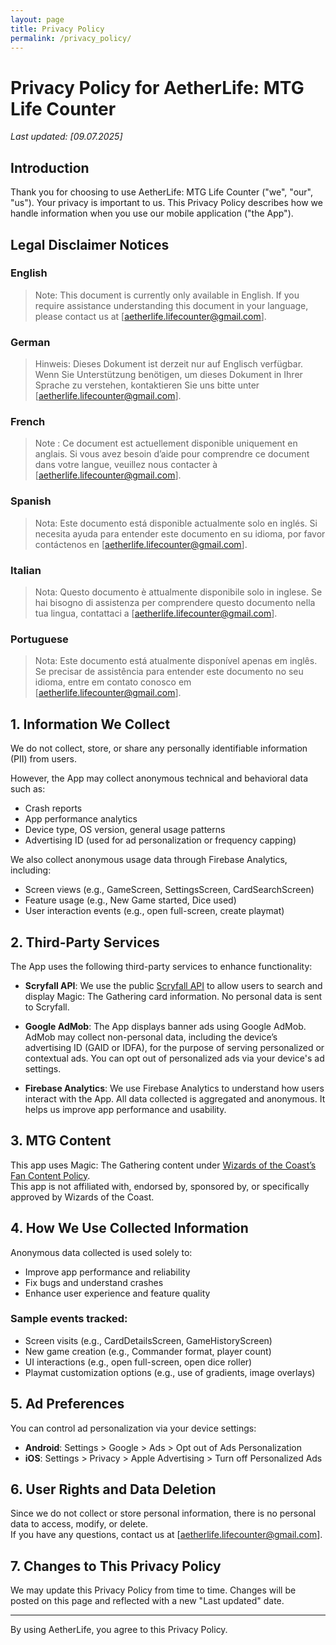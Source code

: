 ```yaml
---
layout: page
title: Privacy Policy
permalink: /privacy_policy/
---
```


# Privacy Policy for AetherLife: MTG Life Counter

_Last updated: [09.07.2025]_

## Introduction
Thank you for choosing to use AetherLife: MTG Life Counter ("we", "our", "us"). Your privacy is important to us. This Privacy Policy describes how we handle information when you use our mobile application ("the App").

## Legal Disclaimer Notices

### English
> Note: This document is currently only available in English. If you require assistance understanding this document in your language, please contact us at [aetherlife.lifecounter@gmail.com].

### German
> Hinweis: Dieses Dokument ist derzeit nur auf Englisch verfügbar. Wenn Sie Unterstützung benötigen, um dieses Dokument in Ihrer Sprache zu verstehen, kontaktieren Sie uns bitte unter [aetherlife.lifecounter@gmail.com].

### French
> Note : Ce document est actuellement disponible uniquement en anglais. Si vous avez besoin d’aide pour comprendre ce document dans votre langue, veuillez nous contacter à [aetherlife.lifecounter@gmail.com].

### Spanish
> Nota: Este documento está disponible actualmente solo en inglés. Si necesita ayuda para entender este documento en su idioma, por favor contáctenos en [aetherlife.lifecounter@gmail.com].

### Italian
> Nota: Questo documento è attualmente disponibile solo in inglese. Se hai bisogno di assistenza per comprendere questo documento nella tua lingua, contattaci a [aetherlife.lifecounter@gmail.com].

### Portuguese
> Nota: Este documento está atualmente disponível apenas em inglês. Se precisar de assistência para entender este documento no seu idioma, entre em contato conosco em [aetherlife.lifecounter@gmail.com].

## 1. Information We Collect

We do not collect, store, or share any personally identifiable information (PII) from users.

However, the App may collect anonymous technical and behavioral data such as:
- Crash reports
- App performance analytics
- Device type, OS version, general usage patterns
- Advertising ID (used for ad personalization or frequency capping)

We also collect anonymous usage data through Firebase Analytics, including:
- Screen views (e.g., GameScreen, SettingsScreen, CardSearchScreen)
- Feature usage (e.g., New Game started, Dice used)
- User interaction events (e.g., open full-screen, create playmat)

## 2. Third-Party Services

The App uses the following third-party services to enhance functionality:

- **Scryfall API**: We use the public [Scryfall API](https://scryfall.com/docs/api) to allow users to search and display Magic: The Gathering card information. No personal data is sent to Scryfall.

- **Google AdMob**: The App displays banner ads using Google AdMob. AdMob may collect non-personal data, including the device’s advertising ID (GAID or IDFA), for the purpose of serving personalized or contextual ads. You can opt out of personalized ads via your device's ad settings.

- **Firebase Analytics**: We use Firebase Analytics to understand how users interact with the App. All data collected is aggregated and anonymous. It helps us improve app performance and usability.

## 3. MTG Content

This app uses Magic: The Gathering content under [Wizards of the Coast’s Fan Content Policy](https://company.wizards.com/en/legal/fancontentpolicy).  
This app is not affiliated with, endorsed by, sponsored by, or specifically approved by Wizards of the Coast.

## 4. How We Use Collected Information

Anonymous data collected is used solely to:
- Improve app performance and reliability
- Fix bugs and understand crashes
- Enhance user experience and feature quality

### Sample events tracked:
- Screen visits (e.g., CardDetailsScreen, GameHistoryScreen)
- New game creation (e.g., Commander format, player count)
- UI interactions (e.g., open full-screen, open dice roller)
- Playmat customization options (e.g., use of gradients, image overlays)

## 5. Ad Preferences

You can control ad personalization via your device settings:
- **Android**: Settings > Google > Ads > Opt out of Ads Personalization
- **iOS**: Settings > Privacy > Apple Advertising > Turn off Personalized Ads

## 6. User Rights and Data Deletion

Since we do not collect or store personal information, there is no personal data to access, modify, or delete.  
If you have any questions, contact us at [aetherlife.lifecounter@gmail.com].

## 7. Changes to This Privacy Policy

We may update this Privacy Policy from time to time. Changes will be posted on this page and reflected with a new "Last updated" date.

---

By using AetherLife, you agree to this Privacy Policy.
